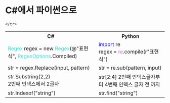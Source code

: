 # C#에서 파이썬으로
<table>
    <tr>
    	<th>C#</th>
        <th>Python</th>
    </tr>
    <!-- 정규표현식 -->
    <tr>
    	<td><span style="color:#40e0d0">Regex</span> regex = new <span style="color:#40e0d0">Regex</span>(@"표현식", <span style="color:#40e0d0">RegexOptions</span>.Compiled)</td>
        <td><span style="color:#0000cd">import</span> re<br>
        	regex = <span style="color:#da70d6">re</span>.compile(r"표현식")	
        </td>
    </tr>
    <tr>
    	<td>str = regex.Replace(input, pattern)</td>
    	<td>str = re.sub(pattern, input)</td>
    </tr>
    <tr>
        <td>str.Substring(2,2)<br>
            2번째 인덱스에서 2글자</td>
        <td>str[2:4]
            2번째 인덱스글자부터 4번째 인덱스 글자 전 까지 </td>
    </tr>
    <tr>
        <td>str.Indexof("string")</td>
        <td>str.find("string")</td>
        
    </tr>    
    
</table>
